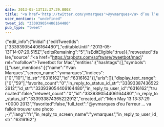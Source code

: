 ```yaml
---
date: 2013-05-13T13:37:29.000Z
title: "<a href='http://twitter.com/yvmarques'>@yvmarques</a> d’ou l’erreur … va falloir trouver une photo ;-)″"
user_mentions: "undefined"
tweet_id: "333939054406164480"
pub_type: "tweet"
---
```

{"edit_info":{"initial":{"editTweetIds":["333939054406164480"],"editableUntil":"2013-05-13T14:07:29.515Z","editsRemaining":"5","isEditEligible":true}},"retweeted":false,"source":"<a href=\"https://tapbots.com/software/tweetbot/mac\" rel=\"nofollow\">Tweetbot for Mac</a>","entities":{"hashtags":[],"symbols":[],"user_mentions":[{"name":"Yvan Marques","screen_name":"yvmarques","indices":["0","10"],"id_str":"6316162","id":"6316162"}],"urls":[]},"display_text_range":["0","59"],"favorite_count":"0","in_reply_to_status_id_str":"333933874365222912","id_str":"333939054406164480","in_reply_to_user_id":"6316162","truncated":false,"retweet_count":"0","id":"333939054406164480","in_reply_to_status_id":"333933874365222912","created_at":"Mon May 13 13:37:29 +0000 2013","favorited":false,"full_text":"@yvmarques d’ou l’erreur … va falloir trouver une photo ;-)","lang":"fr","in_reply_to_screen_name":"yvmarques","in_reply_to_user_id_str":"6316162"}

